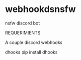 # webhookdsnsfw
nsfw discord bot

REQUERIMIENTS

A couple discord webhooks

dhooks pip install dhooks
